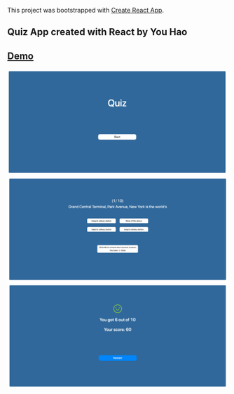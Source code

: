 This project was bootstrapped with [Create React App](https://github.com/facebook/create-react-app).

## Quiz App created with React by You Hao

## [Demo](https://haoyou0113.github.io/QuizApp/) 

![image](https://github.com/haoyou0113/QuizApp/blob/master/public/image/start.png)
![image](https://github.com/haoyou0113/QuizApp/blob/master/public/image/questions.png)
![image](https://github.com/haoyou0113/QuizApp/blob/master/public/image/result.png)





